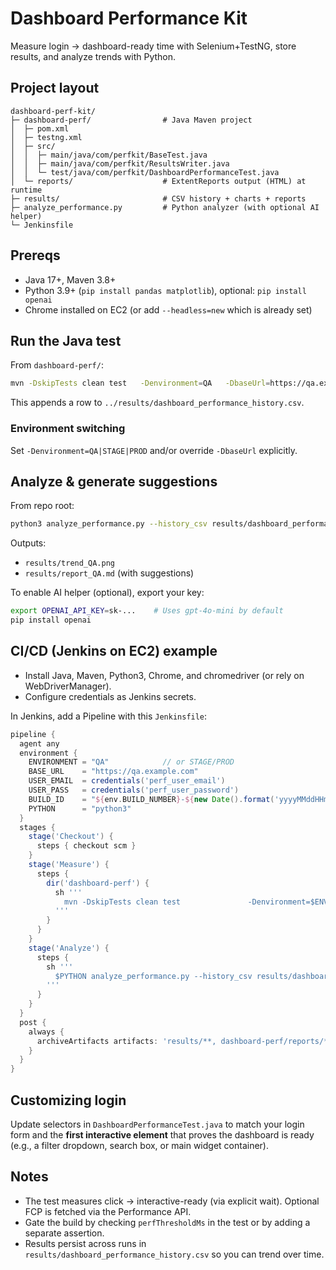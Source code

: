 # Dashboard Performance Kit

Measure login → dashboard-ready time with Selenium+TestNG, store results, and analyze trends with Python.

## Project layout
```
dashboard-perf-kit/
├─ dashboard-perf/                # Java Maven project
│  ├─ pom.xml
│  ├─ testng.xml
│  ├─ src/
│  │  ├─ main/java/com/perfkit/BaseTest.java
│  │  ├─ main/java/com/perfkit/ResultsWriter.java
│  │  └─ test/java/com/perfkit/DashboardPerformanceTest.java
│  └─ reports/                    # ExtentReports output (HTML) at runtime
├─ results/                       # CSV history + charts + reports
├─ analyze_performance.py         # Python analyzer (with optional AI helper)
└─ Jenkinsfile
```

## Prereqs
- Java 17+, Maven 3.8+
- Python 3.9+ (`pip install pandas matplotlib`), optional: `pip install openai`
- Chrome installed on EC2 (or add `--headless=new` which is already set)

## Run the Java test
From `dashboard-perf/`:
```bash
mvn -DskipTests clean test   -Denvironment=QA   -DbaseUrl=https://qa.example.com   -Dusername="$USER_EMAIL"   -Dpassword="$USER_PASS"   -DtargetSelector="#dashboardReadyMarker"   -DperfThresholdMs=3000   -DbuildId=$(date +%Y%m%d%H%M%S)   -Dsurefire.suiteXmlFiles=testng.xml
```
This appends a row to `../results/dashboard_performance_history.csv`.

### Environment switching
Set `-Denvironment=QA|STAGE|PROD` and/or override `-DbaseUrl` explicitly.

## Analyze & generate suggestions
From repo root:
```bash
python3 analyze_performance.py --history_csv results/dashboard_performance_history.csv --environment QA
```
Outputs:
- `results/trend_QA.png`
- `results/report_QA.md` (with suggestions)

To enable AI helper (optional), export your key:
```bash
export OPENAI_API_KEY=sk-...    # Uses gpt-4o-mini by default
pip install openai
```

## CI/CD (Jenkins on EC2) example
- Install Java, Maven, Python3, Chrome, and chromedriver (or rely on WebDriverManager).
- Configure credentials as Jenkins secrets.

In Jenkins, add a Pipeline with this `Jenkinsfile`:
```groovy
pipeline {
  agent any
  environment {
    ENVIRONMENT = "QA"            // or STAGE/PROD
    BASE_URL    = "https://qa.example.com"
    USER_EMAIL  = credentials('perf_user_email')
    USER_PASS   = credentials('perf_user_password')
    BUILD_ID    = "${env.BUILD_NUMBER}-${new Date().format('yyyyMMddHHmmss')}"
    PYTHON      = "python3"
  }
  stages {
    stage('Checkout') {
      steps { checkout scm }
    }
    stage('Measure') {
      steps {
        dir('dashboard-perf') {
          sh '''
            mvn -DskipTests clean test               -Denvironment=$ENVIRONMENT               -DbaseUrl=$BASE_URL               -Dusername=$USER_EMAIL               -Dpassword=$USER_PASS               -DtargetSelector="#dashboardReadyMarker"               -DperfThresholdMs=3000               -DbuildId=$BUILD_ID               -Dsurefire.suiteXmlFiles=testng.xml
          '''
        }
      }
    }
    stage('Analyze') {
      steps {
        sh '''
          $PYTHON analyze_performance.py --history_csv results/dashboard_performance_history.csv --environment $ENVIRONMENT
        '''
      }
    }
  }
  post {
    always {
      archiveArtifacts artifacts: 'results/**, dashboard-perf/reports/**', fingerprint: true
    }
  }
}
```

## Customizing login
Update selectors in `DashboardPerformanceTest.java` to match your login form and the **first interactive element** that proves the dashboard is ready (e.g., a filter dropdown, search box, or main widget container).

## Notes
- The test measures click → interactive-ready (via explicit wait). Optional FCP is fetched via the Performance API.
- Gate the build by checking `perfThresholdMs` in the test or by adding a separate assertion.
- Results persist across runs in `results/dashboard_performance_history.csv` so you can trend over time.
